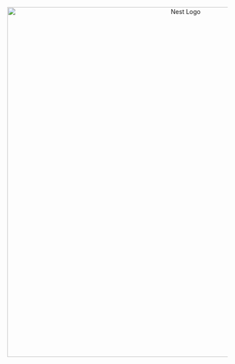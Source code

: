 <p align="center">
 <img src="https://miro.medium.com/max/1400/0*cnYB3CS5YfQ4GtSD.jpg" width="800" alt="Nest Logo" />
</p>
